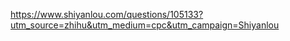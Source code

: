
https://www.shiyanlou.com/questions/105133?utm_source=zhihu&utm_medium=cpc&utm_campaign=Shiyanlou









































































































































































































































































